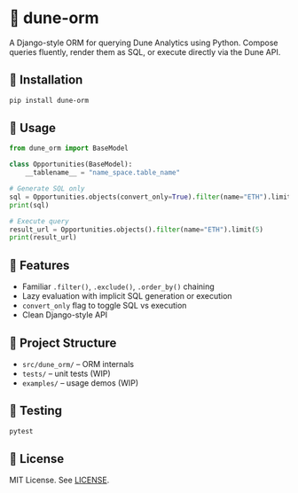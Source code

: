 

# 🐍 dune-orm

A Django-style ORM for querying Dune Analytics using Python. Compose queries fluently, render them as SQL, or execute directly via the Dune API.

## 🔧 Installation

```bash
pip install dune-orm
```

## 🚀 Usage

```python
from dune_orm import BaseModel

class Opportunities(BaseModel):
    __tablename__ = "name_space.table_name"

# Generate SQL only
sql = Opportunities.objects(convert_only=True).filter(name="ETH").limit(5)
print(sql)

# Execute query
result_url = Opportunities.objects().filter(name="ETH").limit(5)
print(result_url)
```

## 🧩 Features

- Familiar `.filter()`, `.exclude()`, `.order_by()` chaining
- Lazy evaluation with implicit SQL generation or execution
- `convert_only` flag to toggle SQL vs execution
- Clean Django-style API

## 📁 Project Structure

- `src/dune_orm/` – ORM internals
- `tests/` – unit tests (WIP)
- `examples/` – usage demos (WIP)

## 🧪 Testing

```bash
pytest
```

## 🪪 License

MIT License. See [LICENSE](./LICENSE).